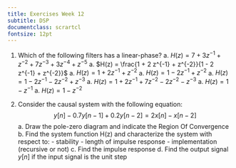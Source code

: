 ```yaml
---
title: Exercises Week 12
subtitle: DSP
documentclass: scrartcl
fontsize: 12pt
---
```


1. Which of the following filters has a linear-phase?
    a. $H(z) = 7 + 3 z^{-1} + z^{-2} + 7z^{-3} + 3 z^{-4} + z^{-5}$
    a. $H(z) = \frac{1 + 2 z^{-1} + z^{-2}}{1 - 2 z^{-1} + z^{-2}}$
    a. $H(z) = 1 + 2z^{-1} + z^{-2}$
    a. $H(z) = 1 - 2z^{-1} + z^{-2}$
    a. $H(z) = 1 - 2z^{-1} - 2z^{-2} + z^{-3}$
    a. $H(z) = 1 + 2z^{-1} + 7z^{-2}- 2z^{-2} - z^{-3}$
    a. $H(z) = 1 - z^{-1}$
    a. $H(z) = 1 - z^{-2}$

2. Consider the causal system with the following equation:
$$y[n] - 0.7y[n-1] + 0.2 y[n-2] = 2 x[n] - x[n-2]$$
    a. Draw the pole-zero diagram and indicate the Region Of Convergence
    b. Find the system function H(z) and characterize the system with respect to:
        - stability
	    - length of impulse response
	    - implementation (recursive or not)
    c. Find the impulse response
    d. Find the output signal $y[n]$ if the input signal is the unit step
